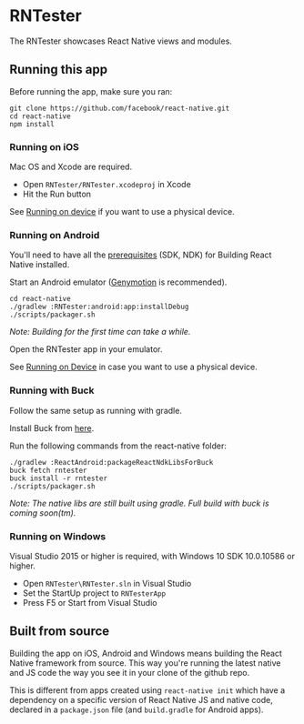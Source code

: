 # RNTester

The RNTester showcases React Native views and modules.

## Running this app

Before running the app, make sure you ran:

    git clone https://github.com/facebook/react-native.git
    cd react-native
    npm install

### Running on iOS

Mac OS and Xcode are required.

- Open `RNTester/RNTester.xcodeproj` in Xcode
- Hit the Run button

See [Running on device](https://facebook.github.io/react-native/docs/running-on-device.html) if you want to use a physical device.

### Running on Android

You'll need to have all the [prerequisites](https://github.com/facebook/react-native/tree/master/ReactAndroid#prerequisites) (SDK, NDK) for Building React Native installed.

Start an Android emulator ([Genymotion](https://www.genymotion.com) is recommended).

    cd react-native
    ./gradlew :RNTester:android:app:installDebug
    ./scripts/packager.sh

_Note: Building for the first time can take a while._

Open the RNTester app in your emulator.

See [Running on Device](https://facebook.github.io/react-native/docs/running-on-device.html) in case you want to use a physical device.

### Running with Buck

Follow the same setup as running with gradle.

Install Buck from [here](https://buckbuild.com/setup/install.html).

Run the following commands from the react-native folder:

    ./gradlew :ReactAndroid:packageReactNdkLibsForBuck
    buck fetch rntester
    buck install -r rntester
    ./scripts/packager.sh

_Note: The native libs are still built using gradle. Full build with buck is coming soon(tm)._

### Running on Windows

Visual Studio 2015 or higher is required, with Windows 10 SDK 10.0.10586 or higher.

- Open `RNTester\RNTester.sln` in Visual Studio
- Set the StartUp project to `RNTesterApp`
- Press F5 or Start from Visual Studio

## Built from source

Building the app on iOS, Android and Windows means building the React Native framework from source. This way you're running the latest native and JS code the way you see it in your clone of the github repo.

This is different from apps created using `react-native init` which have a dependency on a specific version of React Native JS and native code, declared in a `package.json` file (and `build.gradle` for Android apps).

